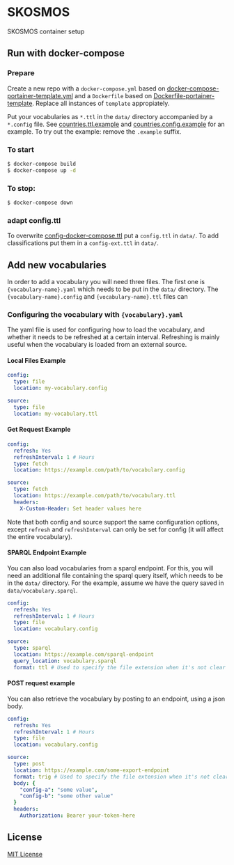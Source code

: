 # SKOSMOS
SKOSMOS container setup

## Run with docker-compose
### Prepare
Create a new repo with a `docker-compose.yml` based on [docker-compose-portainer-template.yml](docker-compose-portainer-template.yml) and a `Dockerfile` based on [Dockerfile-portainer-template](Dockerfile-portainer-template). Replace all instances of `template` appropiately.

Put your vocabularies as `*.ttl` in the `data/` directory accompanied by a `*.config` file. See [countries.ttl.example](./data/countries.ttl.example) and [countries.config.example](./data/countries.config.example) for an example. To try out the example: remove the `.example` suffix.

### To start
```bash
$ docker-compose build
$ docker-compose up -d
```

### To stop:
```bash
$ docker-compose down
```

### adapt config.ttl
To overwrite [config-docker-compose.ttl](config-docker-compose.ttl) put a `config.ttl` in `data/`. To add classifications put them in a `config-ext.ttl` in `data/`.

## Add new vocabularies
In order to add a vocabulary you will need three files. The first one is `{vocabulary-name}.yaml` which needs to be
put in the `data/` directory. The `{vocabulary-name}.config` and `{vocabulary-name}.ttl` files can 

### Configuring the vocabulary with `{vocabulary}.yaml`
The yaml file is used for configuring how to load the vocabulary, and whether it needs to be refreshed
at a certain interval. Refreshing is mainly useful when the vocabulary is loaded from an external source.

#### Local Files Example
```yaml
config:
  type: file
  location: my-vocabulary.config

source:
  type: file
  location: my-vocabulary.ttl
```

#### Get Request Example
```yaml
config:
  refresh: Yes
  refreshInterval: 1 # Hours
  type: fetch
  location: https://example.com/path/to/vocabulary.config

source:
  type: fetch
  location: https://example.com/path/to/vocabulary.ttl
  headers:
    X-Custom-Header: Set header values here
```

Note that both config and source support the same configuration options, except `refresh` and `refreshInterval` can only
be set for config (it will affect the entire vocabulary).

#### SPARQL Endpoint Example
You can also load vocabularies from a sparql endpoint. For this, you will need an additional file containing
the sparql query itself, which needs to be in the `data/` directory. For the example, assume we have the query
saved in `data/vocabulary.sparql`.

```yaml
config:
  refresh: Yes
  refreshInterval: 1 # Hours
  type: file
  location: vocabulary.config

source:
  type: sparql
  location: https://example.com/sparql-endpoint
  query_location: vocabulary.sparql
  format: ttl # Used to specify the file extension when it's not clear from the URL what will be returned
```

#### POST request example
You can also retrieve the vocabulary by posting to an endpoint, using a json body.

```yaml
config:
  refresh: Yes
  refreshInterval: 1 # Hours
  type: file
  location: vocabulary.config

source:
  type: post
  location: https://example.com/some-export-endpoint
  format: trig # Used to specify the file extension when it's not clear from the URL what will be returned
  body: {
    "config-a": "some value",
    "config-b": "some other value"
  }
  headers:
    Authorization: Bearer your-token-here
```

## License
[MIT License](LICENSE.md)
